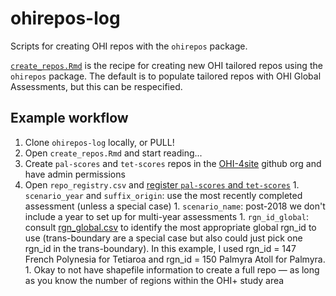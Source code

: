# ohirepos-log
Scripts for creating OHI repos with the `ohirepos` package.

[`create_repos.Rmd`](https://github.com/OHI-Science/ohirepos-log/blob/master/create_repos.rmd) is the recipe for creating new OHI tailored repos using the `ohirepos` package. The default is to populate tailored repos with OHI Global Assessments, but this can be respecified. 

## Example workflow

1. Clone `ohirepos-log` locally, or PULL!
1. Open `create_repos.Rmd` and start reading...
  1. Create `pal-scores` and `tet-scores` repos in the [OHI-4site](https://github.com/OHI-4site) github org and have admin permissions
  1. Open `repo_registry.csv` and [register `pal-scores` and `tet-scores`]()
    1. `scenario_year` and `suffix_origin`: use the most recently completed assessment (unless a special case)
    1. `scenario_name`: post-2018 we don't include a year to set up for multi-year assessments
    1. `rgn_id_global`: consult [rgn_global.csv](https://github.com/OHI-Science/ohirepos-log/blob/master/rgn_global.csv) to identify the most appropriate global rgn_id to use (trans-boundary are a special case but also could just pick one rgn_id in the trans-boundary). In this example, I used rgn_id = 147 French Polynesia for Tetiaroa and rgn_id = 150 Palmyra Atoll for Palmyra.
    1. Okay to not have shapefile information to create a full repo — as long as you know the number of regions within the OHI+ study area
